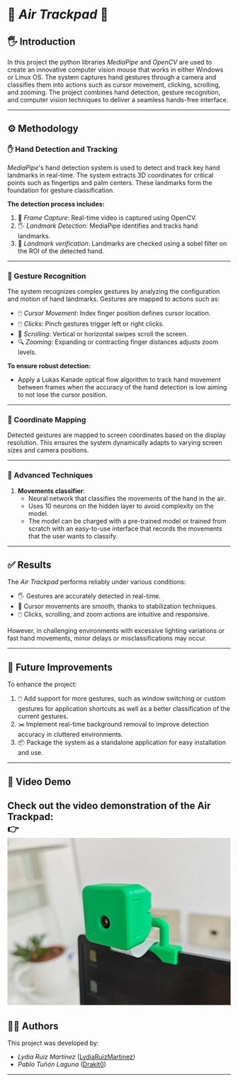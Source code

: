# 🌟 *Air Trackpad* 🌟

## 🖐️ Introduction

In this project the python libraries *MediaPipe* and *OpenCV* are used to create an innovative computer vision mouse that works in either Windows or Linux OS. The system captures hand gestures through a camera and classifies them into actions such as cursor movement, clicking, scrolling, and zooming. The project combines hand detection, gesture recognition, and computer vision techniques to deliver a seamless hands-free interface.

---

## ⚙️ Methodology

### ✋ Hand Detection and Tracking

*MediaPipe*'s hand detection system is used to detect and track key hand landmarks in real-time. The system extracts 3D coordinates for critical points such as fingertips and palm centers. These landmarks form the foundation for gesture classification.

**The detection process includes:**
1. 📸 *Frame Capture*: Real-time video is captured using OpenCV.
2. 🖐️ *Landmark Detection*: MediaPipe identifies and tracks hand landmarks.
3. 📐 *Landmark verification*: Landmarks are checked using a sobel filter on the ROI of the detected hand.

---

### 🤚 Gesture Recognition

The system recognizes complex gestures by analyzing the configuration and motion of hand landmarks. Gestures are mapped to actions such as:
- 🖱️ *Cursor Movement*: Index finger position defines cursor location.
- 🖱️ *Clicks*: Pinch gestures trigger left or right clicks.
- 📜 *Scrolling*: Vertical or horizontal swipes scroll the screen.
- 🔍 *Zooming*: Expanding or contracting finger distances adjusts zoom levels.

**To ensure robust detection:**
- Apply a Lukas Kanade optical flow algorithm to track hand movement between frames when the accuracy of the hand detection is low aiming to not lose the cursor position.

---

### 📍 Coordinate Mapping

Detected gestures are mapped to screen coordinates based on the display resolution. This ensures the system dynamically adapts to varying screen sizes and camera positions.

---

### 🧠 Advanced Techniques

1. **Movements classifier**:
   - Neural network that classifies the movements of the hand in the air.
   - Uses 10 neurons on the hidden layer to avoid complexity on the model.
   - The model can be charged with a pre-trained model or trained from scratch with an easy-to-use interface that records the movements that the user wants to classify.
---

## ✅ Results

The *Air Trackpad* performs reliably under various conditions:
- 🖐️ Gestures are accurately detected in real-time.
- 🚀 Cursor movements are smooth, thanks to stabilization techniques.
- 🖱️ Clicks, scrolling, and zoom actions are intuitive and responsive.

However, in challenging environments with excessive lighting variations or fast hand movements, minor delays or misclassifications may occur.

---

## 🚀 Future Improvements

To enhance the project:
1. 🖱️ Add support for more gestures, such as window switching or custom gestures for application shortcuts as well as a better classification of the current gestures.
2. ✂️ Implement real-time background removal to improve detection accuracy in cluttered environments.
3. 📦 Package the system as a standalone application for easy installation and use.
---

## 🎥 Video Demo

Check out the video demonstration of the Air Trackpad:  
👉 [![Demo Video](project_documentation/contents/3dmodel.png)](project_documentation/contents/video_example.mp4)
---

## 👩‍💻 Authors

This project was developed by:
- *Lydia Ruiz Martínez* ([LydiaRuizMartinez](https://github.com/LydiaRuizMartinez))  
- *Pablo Tuñón Laguna* ([Drakit0](https://github.com/Drakit0))

---
